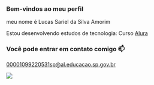 ### Bem-vindos ao meu perfil 

meu nome é Lucas Sariel da Silva Amorim

Estou desenvolvendo estudos de tecnologia: Curso [Alura](https://www.alura.com)

### Você pode entrar em contato comigo 📫
00001099220531sp@al.educacao.sp.gov.br

![](https://play.google.com/store/apps/details?id=com.riffsy.FBMGIFApp)
